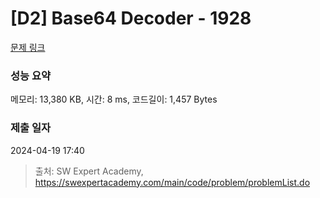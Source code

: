 # [D2] Base64 Decoder - 1928 

[문제 링크](https://swexpertacademy.com/main/code/problem/problemDetail.do?contestProbId=AV5PR4DKAG0DFAUq) 

### 성능 요약

메모리: 13,380 KB, 시간: 8 ms, 코드길이: 1,457 Bytes

### 제출 일자

2024-04-19 17:40



> 출처: SW Expert Academy, https://swexpertacademy.com/main/code/problem/problemList.do